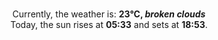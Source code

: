 <p  align="center"><br/>Currently, the weather is: <b> 23°C, <i>broken clouds</i></b></br>Today, the sun rises at <b>05:33</b> and sets at <b>18:53</b>.</p>
